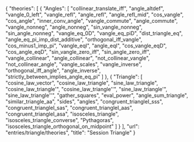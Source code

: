 {
    "theories": [
        {
            "Angles": [
                "collinear_translate_iff",
                "angle_altdef",
                "vangle_0_left",
                "vangle_refl",
                "angle_refl",
                "angle_refl_mid",
                "cos_vangle",
                "cos_angle",
                "inner_conv_angle",
                "vangle_commute",
                "angle_commute",
                "vangle_nonneg",
                "angle_nonneg",
                "sin_vangle_nonneg",
                "sin_angle_nonneg",
                "vangle_eq_0D",
                "vangle_eq_piD",
                "dist_triangle_eq",
                "angle_eq_pi_imp_dist_additive",
                "orthogonal_iff_vangle",
                "cos_minus1_imp_pi",
                "vangle_eqI",
                "angle_eqI",
                "cos_vangle_eqD",
                "cos_angle_eqD",
                "sin_vangle_zero_iff",
                "sin_angle_zero_iff",
                "vangle_collinear",
                "angle_collinear",
                "not_collinear_vangle",
                "not_collinear_angle",
                "vangle_scales",
                "vangle_inverse",
                "orthogonal_iff_angle",
                "angle_inverse",
                "strictly_between_implies_angle_eq_pi"
            ]
        },
        {
            "Triangle": [
                "cosine_law_vector",
                "cosine_law_triangle",
                "sine_law_triangle",
                "cosine_law_triangle'",
                "cosine_law_triangle''",
                "sine_law_triangle'",
                "sine_law_triangle''",
                "gather_squares",
                "eval_power",
                "angle_sum_triangle",
                "similar_triangle_aa",
                "sides",
                "angles",
                "congruent_triangleI_sss",
                "congruent_triangleI_sas",
                "congruent_triangleI_aas",
                "congruent_triangleI_asa",
                "isosceles_triangle",
                "isosceles_triangle_converse",
                "Pythagoras",
                "isosceles_triangle_orthogonal_on_midpoint"
            ]
        }
    ],
    "url": "entries/triangle/theories",
    "title": "Session Triangle"
}